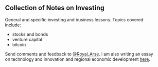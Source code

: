 ## Collection of Notes on Investing

General and specific investing and business lessons.  Topics covered include: 

* stocks and bonds
* venture capital 
* bitcoin 

Send comments and feedback to [@Royal_Arse](https://twitter.com/Royal_Arse).  I am also writing an essay on technology and innovation and regional economic development [here](https://github.com/DeBraid/ham-innov-essay/).